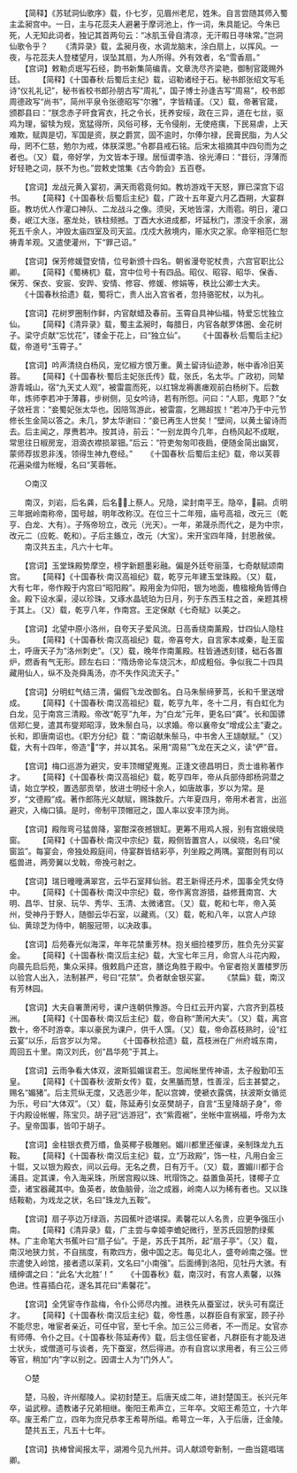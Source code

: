 <!-- { "loadSidebar": true } -->
　　【简释】《苏轼洞仙歌序》载，仆七岁，见眉州老尼，姓朱。自言尝随其师入蜀主孟昶宫中。一日，主与花蕊夫人避暑于摩诃池上，作一词，朱具能记。今朱已死，人无知此词者，独记其首两句云：“冰肌玉骨自清凉，无汗暇日寻味常。”岂洞仙歌令乎？
　　《清异录》载，孟昶月夜，水调龙脑末，涂白扇上，以挥风。一夜，与花蕊夫人登楼望月，误坠其扇，为人所得。外有效者，名“雪香扇。”
　　【宫词】敕勒贞珉写石经，韵书新集简编青。文章洗尽齐梁艳，御制官箴赐外廷。
　　【简释】《十国春秋·后蜀后主纪》载，诏勒诸经于石。秘书郎张绍文写毛诗“仪礼礼记”，秘书省校书郎孙朋古写“周礼”，国子博士孙逢吉写“周易”，校书郎周德政写“尚书”，简州平泉令张德昭写“尔雅”，字皆精谨。（又）载，帝著官箴，颁郡县曰：“朕念赤子旰食宵衣，托之令长，抚养安绥，政在三异，道在七丝，驱鸡为理，留犊为规，宽猛得所，风俗可移，无令侵削，无使疮痍，下民易虐，上天难欺，赋舆是切，军国是资，朕之爵赏，固不逾时，尔俸尔禄，民膏民脂，为人父母，罔不仁慈，勉尔为戒，体朕深思。”令郡县戒石铭。后宋太祖摘其中四句而为之者也。（又）载，帝好学，为文皆本于理。居恒谓李浩、徐光溥曰：“昔衍，浮薄而好轻艳之词，朕不为也。”尝敕史馆集《古今韵会》五百卷。

　　【宫词】龙战元黄入宴初，满天雨雹竟何如。教坊游戏干天怒，罪已深宫下诏书。
　　【简释】《十国春秋·后蜀后主纪》载，广政十五年夏六月乙酉朔，大宴群臣。教坊优人作灌口神队、二龙战斗之像。须臾，天地皆濛，大雨雹。明日，灌口奏，岷江大涨，塞龙处，铁柱频撼。丁酉大水进成都，坏延秋门，漂没千余家，溺死五千余人，冲毁太庙四室及司天监。戊戍大赦境内，赈水灾之家。命宰相范仁恕祷青羊观。又遣使灌州，下“罪己诏。”

　　【宫词】保芳修媛暨安情，位号新颁十四名。朝省漫夸驼杖贵，六宫官职比公卿。
　　【简释】《蜀梼杌》载，宫中位号十有四品。昭仪、昭容、昭华、保香、保芳、保衣、安宸、安跸、安情、修容、修媛、修娟等，秩比公卿士大夫。
　　《十国春秋拾遗》载，蜀将亡，贵人出入宫省者，忽持骆驼杖，以为礼。

　　【宫词】花树罗圈制作鲜，内官献蜡及春前。玉霄自具神仙福，特爱忘忧独立仙。
　　【简释】《清异录》载，蜀主孟昶时，每腊日，内官各献罗体圈、金花树子。梁守贞献“忘忧花”，镂金于花上，曰“独立仙”。
　　《十国春秋·后蜀后主纪》载，帝道号“玉霄子。”

　　【宫词】吟声清绕白杨风，宠忆椒方恨万重。黄土留诗仙迹渺，帐中香冷旧芙蓉。
　　【简释】《十国春秋·蜀后主妃张氏传》载，张氏，名太华。广政初，同辇游青城山，宿“九天丈人观”，被雷震而死，以红锦龙褥裹瘗观前白杨树下。后数年，炼师李若冲于薄暮，步树侧，见女吟诗，若有所怨。问曰：“人耶，鬼耶？”女子敛衽言：“妾蜀妃张太华也。因陪驾游此，被雷震，乞赐超拔！”若冲乃于中元节修长生金简以答之。未几，梦太华谢曰：“妾已再生人世矣！”壁间，以黄土留诗而去。后主闻之，厚赉若冲。按其诗，前云：“一别龙舆今几年，白杨风起不成眠，常思往日椒房宠，泪滴衣襟损翠钿。”后云：“符吏匆匆叩夜扃，便随金简出幽冥，蒙师荐拔恩非浅，领得生神九卷经。”
　　《十国春秋·后蜀后主纪》载，帝以芙蓉花遍染缯为帐幔，名曰“芙蓉帐。

　　○南汉

　　南汉，刘岩，后名龚，后名，上蔡人。兄隐，梁封南平王。隐卒，嗣。贞明三年据岭南称帝，国号越，明年改称汉。在位三十二年殂，庙号高祖，改元三（乾亨、白龙、大有）。子殇帝玢立，改元（光天）。一年，弟晟杀而代之，是为中宗，改元二（应乾、乾和）。子后主鋹立，改元（大宝）。宋开宝四年降，封恩赦侯。
　　南汉共五主，凡六十七年。

　　【宫词】玉堂珠殿势摩空，榜字新题墨彩融。偏是外廷夸丽藻，七奇献赋颂南宫。
　　【简释】《十国春秋·南汉高祖纪》载，乾亨元年建玉堂珠殿。（又）载，大有七年，帝作殿于内宫曰“昭阳殿”。殿用金为仰阳，银为地面，檐楹榱角皆傅白金。殿下设水渠，浸以珍珠，又琢水晶琥珀为日月，列于东西玉柱之首，亲题其榜于其上。（又）载，乾亨八年，作南宫。王定保献《七奇赋》以美之。

　　【宫词】北望中原小洛州，自夸天子爱风流。日高香绕南薰殿，廿四仙人隐柱头。
　　【简释】《十国春秋·南汉高祖纪》载，帝喜夸大，自言家本咸秦，耻王蛮土，呼唐天子为“洛州刺史”。（又）载，晚年作南薰殿。柱皆通透刻镂，础石各置炉，燃香有气无形。顾左右曰：“隋炀帝论车烧沉木，却成粗俗。争似我二十四具藏用仙人，纵不及尧舜禹汤，亦不失作风流天子。”

　　【宫词】分明虹气结三清，偏假飞龙改御名。白马朱鬃缔萝茑，长和千里送增成。
　　【简释】《十国春秋·南汉高祖纪》载，乾亨九年，冬十二月，有白虹化为白龙，见于南宫三清殿。帝改“乾亨”九年，为“白龙”元年，更名曰“龚”。长和国骠信郑仁旻，遣其布燮郑昭淳，致朱鬃白马，以求婚。帝以襄帝女“增成公主”妻之。长和，即唐南诏也。《职方分纪》载：“南诏献朱鬃马，中书舍人王翃献赋。”（又）载，大有十四年，帝造“”字，并以其名。采用“周易”飞龙在天之义，读“俨”音。

　　【宫词】梅口巡游为避灾，安丰顶帽望嵬嵬。正逢文德昌明日，贡士谁称著作才。
　　【简释】《十国春秋·南汉高祖纪》载，乾亨四年，帝从兵部侍郎杨洞潜之请，始立学校，置选部贡举，放进士明经十余人，如唐故事，岁以为常。是岁，“文德殿”成。著作郎陈光义献赋，赐珠数斤。六年夏四月，帝用术者言，出巡避灾，入梅口镇。是时，帝制平顶帽冠之，国人率以安丰顶为尚。

　　【宫词】殿陛弯弓猛兽降，宴酣深夜撼银缸。更筹不用鸡人报，别有宫娥侯晓窗。
　　【简释】《十国春秋·南汉中宗纪》载，殿侧皆置宫人，以侯晓，名曰“侯窗监”。每宴会，帝独处殿庭间，侍宴群皆结彩亭，列坐殿之两隅。宴酣则有司以槛兽进，两旁翼以戈戟，帝挽弓射之。

　　【宫词】瑞日曈曈满翠宫，云华石室拜仙翁。君王新得还丹术，国事全凭女侍中。
　　【简释】《十国春秋·南汉中宗纪》载，帝作离宫游猎，益修葺南宫、大明、昌华、甘泉、玩华、秀华、玉清、太微诸宫。（又）载，乾和七年，帝入英州，受神丹于野人，随御云华石室，以藏焉。（又）载，乾和八年，以宫人卢琼仙、黄琼芝为侍中，朝服冠带，以决政事。

　　【宫词】后苑春光似海深，年年花禁重芳林。抱关细捡楼罗历，胜负先分买宴金。
　　【简释】《十国春秋·南汉后主纪》载，大宝七年三月，命宫人斗花内殿，向晨先启后苑，集众采择。俄敕扃户还宫，膳讫角胜于殿中。令宦者抱关置楼罗历以验宫人出入，法制甚严，号曰“花禁”。负者献金银买宴。
　　《禁扁》载，南汉有芳林园。

　　【宫词】大夫自署萧闲号，课户连朝供豫游。今日红云开内宴，六宫齐到荔枝洲。
　　【简释】《十国春秋·南汉后主纪》载，帝自称“萧闲大夫”。（又）载，离宫数十，帝不时游幸。率以豪民为课户，供千人馔。（又）载，帝命荔枝熟时，设“红云宴”以乐，后宫岁以为常。
　　《十国春秋拾遗》载，荔枝洲在广州府城东南，周回五十里。南汉刘氏，创“昌华苑”于其上。

　　【宫词】云雨争看大体双，波斯狐媚误君王。忽闻帐里传神语，太子殷勤叩玉皇。
　　【简释】《十国春秋·波斯女传》载，女黑腯而慧，性善淫，后主甚嬖之，赐名“媚猪”。后主荒纵无度，又选恶少年，配以宫婢，使褫衣露偶，扶波斯女循览为乐，号曰“大体双”。（又）载，陈延寿引女巫樊胡子，自言“玉皇降胡子身”，帝于内殿设帐幄，陈宝贝。胡子冠“远游冠”，衣“紫霞裾”，坐帐中宣祸福，呼帝为太子。皇帝国事，皆叩于胡子。

　　【宫词】金柱银衣费万缗，鱼英椰子极雕剜。媚川都里还催课，亲制珠龙九五鞍。
　　【简释】《十国春秋·南汉后主纪》载，立“万政殿”，饰一柱，凡用白金三十铤，又以银为殿衣，间以云母。无名之费，日有万千。（又）载，置媚川都于合浦县。定其课，令入海采珠，所居宫殿以珠、玳瑁饰之。益置鱼英托，镂椰子立壶，诸宝器藏其中。鱼英者，故鱼脑骨，治之成器，岭南人以为稀有者也。又以珠结鞍勒，为戏龙之状，名曰“珠龙九五鞍”。

　　【宫词】扇子亭边万绿涵，苏园蕉叶迹堪探。素馨花以人名贵，应更争强压小南。
　　【简释】《清异录》载，广主尝与幸姬李蟾妃微行，至苏氏园憩酌绿蕉林。广主命笔大书蕉叶曰“扇子仙”。于是，苏氏于其所，起“扇子亭”。（又）载，南汉地狭力贫，不自揣度，有欺四方，傲中国之志。每见北人，盛夸岭南之强。世宗遣使入岭馆，接者遗以茉莉，文名曰“小南强”。后面缚到洛阳，见牡丹大骇。有缙绅谓之曰：“此名‘大北胜’！”
　　《十国春秋》载，南汉时，有宫人素馨，以殊色进。性喜插白花，遂名其花曰“素馨花”。

　　【宫词】全凭宦寺作盐梅，令仆公师尽内推。进秩先从蚕室过，状头可有腐迁才。
　　【简释】《十国春秋·南汉后主纪》载，帝性愚，以群臣自有家室，顾子孙不能尽忠，唯宦者亲近，可任中官，至七千余。加三公三师者，不一而足。女官亦有师傅、令仆之目。《十国春秋·陈延寿传》载，后主信任宦者，凡群臣有才能及进士状头，或僧道可与谈者，先下蚕室，然后得进。亦有自宫以求用者，有三公三师等官，稍加“内”字以别之。因谓士人为“门外人”。

　　○楚

　　楚，马殷，许州鄢陵人。梁初封楚王。后唐天成二年，进封楚国王。长兴元年卒，谥武穆。遗教诸子兄弟相继。衡阳王希声立，三年卒。文昭王希范立，十六年卒。废王希广立，四年为庶兄恭孝王希萼所缢。希萼立一年，入于后唐，迁金陵。
　　楚共五王，凡五十七年。

　　【宫词】执棒曾闻报太平，湖湘今见九州并。词人献颂夸新制，一曲当筵唱瑞卿。
